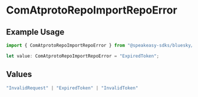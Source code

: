 # ComAtprotoRepoImportRepoError

## Example Usage

```typescript
import { ComAtprotoRepoImportRepoError } from "@speakeasy-sdks/bluesky/models/errors";

let value: ComAtprotoRepoImportRepoError = "ExpiredToken";
```

## Values

```typescript
"InvalidRequest" | "ExpiredToken" | "InvalidToken"
```